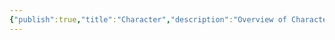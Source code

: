 ```yaml
---
{"publish":true,"title":"Character","description":"Overview of Character tag.","created":"2024-04-11T17:53:50.676+02:00","modified":"2024-10-04T00:24:46.389+02:00","cssclasses":"mado-heading"}
---
```


